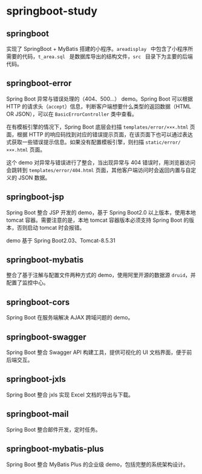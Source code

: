 
# springboot-study

## springboot

实现了 SpringBoot + MyBatis 搭建的小程序。<code>areadisplay </code> 中包含了小程序所需要的代码，<code>t_area.sql </code> 是数据库导出的结构文件，<code>src </code> 目录下为主要的后端代码。

## springboot-error

Spring Boot 异常与错误处理的（404、500...） demo。Spring Boot 可以根据 HTTP 的请求头（<code>accept</code>）信息，判断客户端想要什么类型的返回数据（HTML OR JSON），可以在 <code>BasicErrorController</code> 类中查看。

在有模板引擎的情况下，Spring Boot 底层会扫描 <code>templates/error/×××.html</code> 页面，根据 HTTP 的响应码找到对应的错误提示页面，在该页面下也可以通过表达式获取一些错误提示信息。如果没有配置模板引擎，则扫描 <code>static/error/×××.html</code> 页面。

这个 demo 对异常与错误进行了整合，当出现异常与 404 错误时，用浏览器访问会跳转到 <code>templates/error/404.html</code> 页面，其他客户端访问时会返回内置与自定义的 JSON 数据。

## springboot-jsp

Spring Boot 整合 JSP 开发的 demo，基于 Spring Boot2.0 以上版本，使用本地 tomcat 容器。需要注意的是，本地 tomcat 容器版本必须支持 Spring Boot 的版本，否则启动 tomcat 时会报错。 

demo 基于 Spring Boot2.03、Tomcat-8.5.31


## springboot-mybatis

整合了基于注解与配置文件两种方式的 demo，使用阿里开源的数据源 <code>druid</code>，并配置了监控中心。

## springboot-cors

Spring Boot 在服务端解决 AJAX 跨域问题的 demo。

## springboot-swagger

Spring Boot 整合 Swagger API 构建工具，提供可视化的 UI 文档界面，便于前后端交互。

## springboot-jxls

Spring Boot 整合 jxls 实现 Excel 文档的导出与下载。

## springboot-mail

Spring Boot 整合邮件开发，定时任务。

## springboot-mybatis-plus 

Spring Boot 整合 MyBatis Plus 的企业级 demo，包括完整的系统架构设计。
